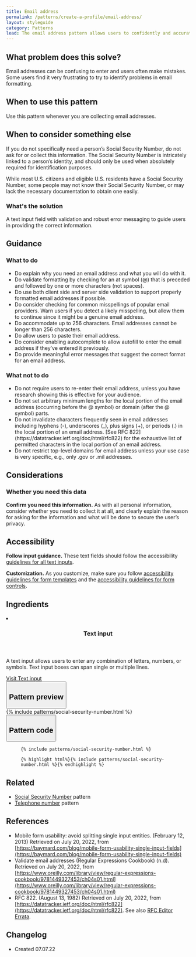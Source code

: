 ```yaml
---
title: Email address
permalink: /patterns/create-a-profile/email-address/
layout: styleguide
category: Patterns
lead: The email address pattern allows users to confidently and accurately enter their email address and ensures that it is properly formatted.
---
```


## What problem does this solve?
Email addresses can be confusing to enter and users often make mistakes. Some users find it very frustrating to try to identify problems in email formatting. 

## When to use this pattern 
Use this pattern whenever you are collecting email addresses.

## When to consider something else
If you do not specifically need a person’s Social Security Number, do not ask for or collect this information. The Social Security Number is intricately linked to a person’s identity, and should only be used when absolutely required for identification purposes.

While most U.S. citizens and eligible U.S. residents have a Social Security Number, some people may not know their Social Security Number, or may lack the necessary documentation to obtain one easily. 

### What's the solution
A text input field with validation and robust error messaging to guide users in providing the correct information.

## Guidance

<div class="grid-row grid-gap-3">
  <div class="tablet:grid-col-5">
    <div class="do-dont">
      <div class="do-dont__do">
      <h3 class="do-dont__heading">What to do</h3>
        <div class="do-dont__content">
          <ul>
            <li>Do explain why you need an email address and what you will do with it.</li>
            <li>Do validate formatting by checking for an at symbol (@) that is preceded and followed by one or more characters (not spaces).</li>
            <li>Do use both client side and server side validation to support properly formatted email addresses if possible.</li>
            <li>Do consider checking for common misspellings of popular email providers. Warn users if you detect a likely misspelling, but allow them to continue since it might be a genuine email address. </li>
            <li>Do accommodate up to 256 characters. Email addresses cannot be longer than 256 characters.</li>
            <li>Do allow users to paste their email address.</li>
            <li>Do consider enabling autocomplete to allow autofill to enter the email address if they’ve entered it previously.</li>
            <li>Do provide meaningful error messages that suggest the correct format for an email address.</li>
          </ul> 
        </div>
      </div>
    </div>
  </div>
  <div class="tablet:grid-col-5">
    <div class="do-dont__dont">
    <h3 class="do-dont__heading">What not to do</h3>
      <div class="do-dont__content">
          <ul>
            <li>Do not require users to re-enter their email address, unless you have research showing this is effective for your audience.</li>
            <li>Do not set arbitrary minimum lengths for the local portion of the email address (occurring before the @ symbol) or domain (after the @ symbol) parts.</li>
            <li>Do not invalidate characters frequently seen in email addresses including hyphens (-), underscores (_), plus signs (+), or periods (.) in the local portion of an email address. [See RFC 822](https://datatracker.ietf.org/doc/html/rfc822) for the exhaustive list of permitted characters in the local portion of an email address.</li>
            <li>Do not restrict top-level domains for email address unless your use case is very specific, e.g., only .gov or .mil addresses.</li> 
          </ul>
      </div>
    </div>
  </div>
</div>

## Considerations
### Whether you need this data
<b>Confirm you need this information.</b> As with all personal information, consider whether you need to collect it at all, and clearly explain the reason for asking for the information and what will be done to secure the user’s privacy. 

## Accessibility 
<b>Follow input guidance.</b> These text fields should follow the accessibility  <a href="https://designsystem.digital.gov/components/text-input/">guidelines for all text inputs</a>. 

<b>Customization.</b> As you customize, make sure you follow [accessibility guidelines for form templates](https://designsystem.digital.gov/templates/form-templates/) and the [accessibility guidelines for form controls](https://designsystem.digital.gov/components/form/).


## Ingredients

<div class="usa-card-group flex-row margin-top-2">
  <li
  class="usa-card site-component-card grid-col-4 tablet:grid-col-4 margin-bottom-2"
  role="region"
  aria-atomic="true"
  aria-label="Visit Toggle"
  data-meta="Visit Toggle">
    <div class="usa-card__container">
      <header class="usa-card__header">
        <h3 class="usa-card__heading font-lang-lg">Text input</h3>
      </header>
      <div class="usa-card__body font-lang-sm">
        <p>A text input allows users to enter any combination of letters, numbers, or symbols. Text input boxes can span single or multiple lines.</p>
        <a href="/components/text-input/">Visit Text input</a>
      </div>
    </div>
  </li>
</div>

<div class="usa-accordion usa-accordion--bordered site-accordion-code site-component-preview">
  <button class="usa-accordion__button" aria-controls="accordion-preview" aria-expanded="true"><h2 id="pattern-preview">Pattern preview</h2></button>
  <div id="accordion-preview" class="usa-accordion__content">
    {% include patterns/social-security-number.html %}
  </div>
</div>
<div class="usa-accordion usa-accordion--bordered site-accordion-code site-component-preview">
  <button class="usa-accordion__button" aria-controls="accordion-code" aria-expanded="false"><h2 id="pattern-code">Pattern code</h2></button>
  <div id="accordion-code" class="usa-accordion__content highlight-code">
    <div class="usa-sr-only">
      <figure class="highlight"><pre><code class="language-html" data-lang="html">{% include patterns/social-security-number.html %}</code></pre></figure>
    </div>
    <figure class="highlight"><pre><code class="language-html" data-lang="html">{% highlight html%}{% include patterns/social-security-number.html %}{% endhighlight %}</code></pre></figure>
  </div>
</div>

## Related

- <a href="#">Social Security Number</a> pattern
- <a href="#">Telephone number</a> pattern

## References
- Mobile form usability: avoid splitting single input entities. (February 12, 2013) Retrieved on July 20, 2022, from [https://baymard.com/blog/mobile-form-usability-single-input-fields](https://baymard.com/blog/mobile-form-usability-single-input-fields)
- Validate email addresses (Regular Expressions Cookbook) (n.d). Retrieved on July 20, 2022, from [https://www.oreilly.com/library/view/regular-expressions-cookbook/9781449327453/ch04s01.html](https://www.oreilly.com/library/view/regular-expressions-cookbook/9781449327453/ch04s01.html)
- RFC 822. (August 13, 1982) Retrieved on July 20, 2022, from [https://datatracker.ietf.org/doc/html/rfc822](https://datatracker.ietf.org/doc/html/rfc822). See also [RFC Editor Errata](https://www.rfc-editor.org/errata_search.php?rfc=822).




## Changelog
- Created 07.07.22
